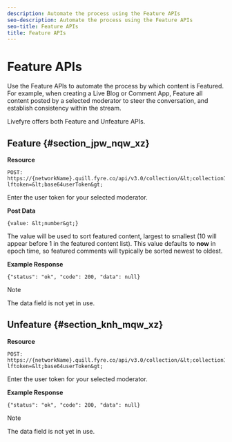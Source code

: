 ```yaml
---
description: Automate the process using the Feature APIs
seo-description: Automate the process using the Feature APIs
seo-title: Feature APIs
title: Feature APIs
---
```


# Feature APIs

Use the Feature APIs to automate the process by which content is Featured. For example, when creating a Live Blog or Comment App, Feature all content posted by a selected moderator to steer the conversation, and establish consistency within the stream.

Livefyre offers both Feature and Unfeature APIs.

## Feature {#section_jpw_nqw_xz}

**Resource**

```
POST: https://{networkName}.quill.fyre.co/api/v3.0/collection/&lt;collectionId&gt;/feature/&lt;commentId&gt;/?lftoken=&lt;base64userToken&gt;
```
​Enter the user token for your selected moderator.

**Post Data**

```
{value: &lt;number&gt;}

```
The value will be used to sort featured content, largest to smallest (10 will appear before 1 in the featured content list). This value defaults to **now** in epoch time, so featured comments will typically be sorted newest to oldest.

**Example Response**

```
{"status": "ok", "code": 200, "data": null}

```
>[!NOTE]
>
>The data field is not yet in use.
## Unfeature {#section_knh_mqw_xz}

**Resource**

```
POST: https://{networkName}.quill.fyre.co/api/v3.0/collection/&lt;collectionId&gt;/unfeature/&lt;commentId&gt;/?lftoken=&lt;base64userToken&gt;
```
Enter the user token for your selected moderator.

**Example Response**

```
{"status": "ok", "code": 200, "data": null}

```
>[!NOTE]
>
>The data field is not yet in use.
